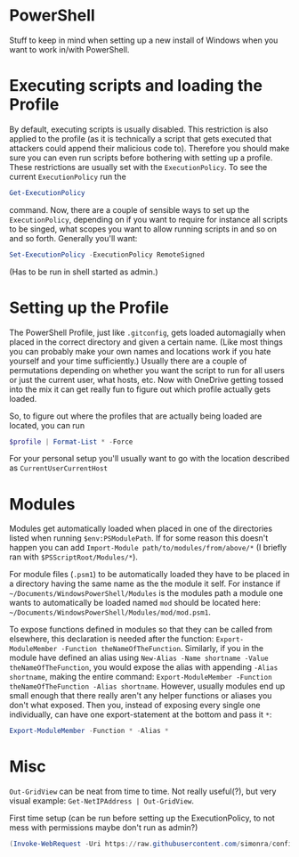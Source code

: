 PowerShell
======

Stuff to keep in mind when setting up a new install of Windows when you want to work in/with PowerShell.

# Executing scripts and loading the Profile

By default, executing scripts is usually disabled. This restriction is also applied to the profile (as it is technically a script that gets executed that attackers could append their malicious code to). Therefore you should make sure you can even run scripts before bothering with setting up a profile. These restrictions are usually set with the `ExecutionPolicy`. To see the current `ExecutionPolicy` run the
```PowerShell
Get-ExecutionPolicy
```
command. Now, there are a couple of sensible ways to set up the `ExecutionPolicy`, depending on if you want to require for instance all scripts to be singed, what scopes you want to allow running scripts in and so on and so forth. Generally you'll want:
```PowerShell
Set-ExecutionPolicy -ExecutionPolicy RemoteSigned
```
(Has to be run in shell started as admin.)

# Setting up the Profile

The PowerShell Profile, just like `.gitconfig`, gets loaded automagially when placed in the correct directory and given a certain name. (Like most things you can probably make your own names and locations work if you hate yourself and your time sufficiently.) Usually there are a couple of permutations depending on whether you want the script to run for all users or just the current user, what hosts, etc. Now with OneDrive getting tossed into the mix it can get really fun to figure out which profile actually gets loaded.

So, to figure out where the profiles that are actually being loaded are located, you can run
```PowerShell
$profile | Format-List * -Force
```
For your personal setup you'll usually want to go with the location described as `CurrentUserCurrentHost`

# Modules

Modules get automatically loaded when placed in one of the directories listed when running `$env:PSModulePath`. If for some reason this doesn't happen you can add `Import-Module path/to/modules/from/above/*` (I briefly ran with `$PSScriptRoot/Modules/*`).

For module files (`.psm1`) to be automatically loaded they have to be placed in a directory having the same name as the the module it self. For instance if `~/Documents/WindowsPowerShell/Modules` is the modules path a module one wants to automatically be loaded named `mod` should be located here: `~/Documents/WindowsPowerShell/Modules/mod/mod.psm1`.

To expose functions defined in modules so that they can be called from elsewhere, this declaration is needed after the function: `Export-ModuleMember -Function theNameOfTheFunction`. Similarly, if you in the module have defined an alias using `New-Alias -Name shortname -Value theNameOfTheFunction`, you would expose the alias with appending `-Alias shortname`, making the entire command: `Export-ModuleMember -Function theNameOfTheFunction -Alias shortname`. However, usually modules end up small enough that there really aren't any helper functions or aliases you don't what exposed. Then you, instead of exposing every single one individually, can have one export-statement at the bottom and pass it `*`:
```PowerShell
Export-ModuleMember -Function * -Alias *
```

# Misc

`Out-GridView` can be neat from time to time. Not really useful(?), but very visual example: `Get-NetIPAddress | Out-GridView`.

First time setup (can be run before setting  up the ExecutionPolicy, to not mess with permissions maybe don't run as admin?)
```PowerShell
(Invoke-WebRequest -Uri https://raw.githubusercontent.com/simonra/config/master/WindowsPowerShell/Profile.ps1 -UseBasicParsing).content > $profile
```
